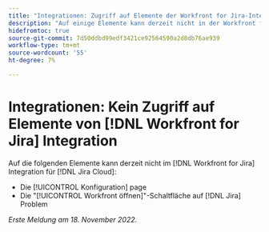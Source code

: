 ```yaml
---
title: "Integrationen: Zugriff auf Elemente der Workfront for Jira-Integration nicht möglich"
description: "Auf einige Elemente kann derzeit nicht in der Workfront für die Jira-Integration für die Jira Cloud zugegriffen werden."
hidefromtoc: true
source-git-commit: 7d50ddbd99edf3421ce92564590a2d8db76ae939
workflow-type: tm+mt
source-wordcount: '55'
ht-degree: 7%

---
```



# Integrationen: Kein Zugriff auf Elemente von [!DNL Workfront for Jira] Integration

Auf die folgenden Elemente kann derzeit nicht im [!DNL Workfront for Jira] Integration für [!DNL Jira Cloud]:

* Die [!UICONTROL Konfiguration] page
* Die &quot;[!UICONTROL Workfront öffnen]&quot;-Schaltfläche auf [!DNL Jira] Problem

_Erste Meldung am 18. November 2022._

